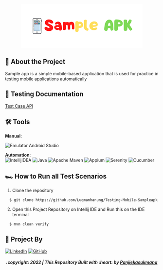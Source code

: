 <div align="center">
  <a href="https://github.com/Luqmanhanung/Testing-Mobile-Sampleapk.git">
    <img src="https://github.com/Luqmanhanung/Testing-Mobile-Sampleapk/blob/master/logo.png" width="400" height="144">
  </a>
</div>

## 📑 About the Project

<p align="justify">Sample app is a simple mobile-based application that is used for practice in testing mobile applications automatically</p>

## 📓 Testing Documentation
[Test Case API]()

## 🛠 Tools
**Manual:**

![Emulator Android Studio](https://img.shields.io/badge/Emulator-FF6C37?style=for-the-badge&logo=android%20Studio&logoColor=white)

**Automation:**  
![IntellijIDEA](https://img.shields.io/badge/IntelliJIDEA-000000.svg?style=for-the-badge&logo=intellij-idea&logoColor=white)
![Java](https://img.shields.io/badge/java-%23ED8B00.svg?style=for-the-badge&logo=java&logoColor=white)
![Apache Maven](https://img.shields.io/badge/Apache%20Maven-C71A36?style=for-the-badge&logo=Apache%20Maven&logoColor=white)
![Appium](https://img.shields.io/badge/-appium-000000?style=for-the-badge&logo=appium&logoColor=black)
![Serenity](https://img.shields.io/badge/-serenity-16a67a?style=for-the-badge&logo=serenity&logoColor=black)
![Cucumber](https://img.shields.io/badge/-cucumber-4bc47b?style=for-the-badge&logo=cucumber&logoColor=black)

## 🏎️ How to Run all Test Scenarios

1. Clone the repository
```bash
  $ git clone https://github.com/Luqmanhanung/Testing-Mobile-Sampleapk.git
```
2. Open  this Project Repository on Intellij IDE and Run this on the IDE terminal

```bash
  $ mvn clean verify
```


## 📱 Project By

[![LinkedIn](https://img.shields.io/badge/-Panji%20Eka%20Sukmana-white?style=for-the-badge&logo=linkedin&logoColor=blue)](https://www.linkedin.com/in/panji-eka-sukmana-3b478512b/)
[![GitHub](https://img.shields.io/badge/-panjiekasukmana-white?style=for-the-badge&logo=github&logoColor=black)](https://github.com/panjiekasukmana)

<h5>
<p align="center">:copyright: 2022 | This Repository Built with :heart: by <a href="https://github.com/panjiekasukmana"> Panjiekasukmana</a></p>
</h5>
